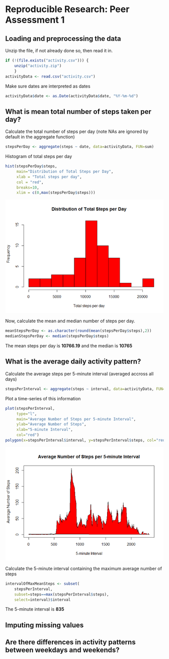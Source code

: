 # Reproducible Research: Peer Assessment 1


## Loading and preprocessing the data
Unzip the file, if not already done so, then read it in.

```r
if (!(file.exists("activity.csv"))) { 
    unzip("activity.zip")
    }
activityData <- read.csv("activity.csv")
```

Make sure dates are interpreted as dates

```r
activityData$date <- as.Date(activityData$date, "%Y-%m-%d")
```

## What is mean total number of steps taken per day?
Calculate the total number of steps per day (note NAs are ignored by default in the aggregate function)

```r
stepsPerDay <- aggregate(steps ~ date, data=activityData, FUN=sum)
```

Histogram of total steps per day

```r
hist(stepsPerDay$steps, 
     main="Distribution of Total Steps per Day", 
     xlab = "Total steps per day", 
     col = "red", 
     breaks=10, 
     xlim = c(0,max(stepsPerDay$steps)))
```

![](PA1_template_files/figure-html/HistStepsPerDay-1.png) 

Now, calculate the mean and median number of steps per day.

```r
meanStepsPerDay <- as.character(round(mean(stepsPerDay$steps),2))
medianStepsPerDay <- median(stepsPerDay$steps)
```
The mean steps per day is **10766.19** and the median is **10765**

## What is the average daily activity pattern?
Calculate the average steps per 5-minute interval (averaged accross all days)

```r
stepsPerInterval <- aggregate(steps ~ interval, data=activityData, FUN=mean)
```
Plot a time-series of this information

```r
plot(stepsPerInterval, 
     type="l", 
     main="Average Number of Steps per 5-minute Interval",
     ylab="Average Number of Steps", 
     xlab="5-minute Interval", 
     col="red")
polygon(x=stepsPerInterval$interval, y=stepsPerInterval$steps, col="red")
```

![](PA1_template_files/figure-html/AvgStepsPer5MinInterval-1.png) 

Calculate the 5-minute interval containing the maximum average number of steps

```r
intervalOfMaxMeanSteps <- subset(
    stepsPerInterval, 
    subset=steps==max(stepsPerInterval$steps), 
    select=interval)$interval
```
The 5-minute interval is **835**

## Imputing missing values



## Are there differences in activity patterns between weekdays and weekends?
